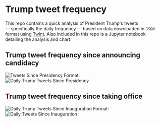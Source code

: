# Trump tweet frequency

This repo contains a quick analysis of President Trump's tweets — specifically the daily frequency — based on data downloaded in `JSON` format using [Twint](https://github.com/twintproject/twint). Also included in this repo is a Jupyter notebook detailing the analysis and chart.

## Trump tweet frequency since announcing candidacy

![Tweets Since Presidency](https://raw.githubusercontent.com/stiles/data/master/trump-tweet-frequency/trump_freq_candidacy.png)
Format: ![Daily Trump Tweets Since Presidency](https://raw.githubusercontent.com/stiles/data/master/trump-tweet-frequency/trump_freq_candidacy.png)

## Trump tweet frequency since taking office

![Daily Trump Tweets Since Inauguration](https://raw.githubusercontent.com/stiles/data/master/trump-tweet-frequency/trump_freq_prez.png)
Format: ![Daily Tweets Since Inauguration](https://raw.githubusercontent.com/stiles/data/master/trump-tweet-frequency/trump_freq_prez.png)
